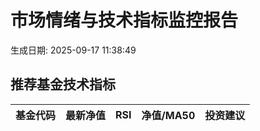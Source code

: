 # 市场情绪与技术指标监控报告

生成日期: 2025-09-17 11:38:49

## 推荐基金技术指标
| 基金代码 | 最新净值 | RSI | 净值/MA50 | 投资建议 |
|----------|----------|-----|-----------|----------|
